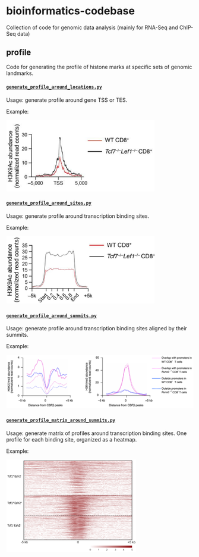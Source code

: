# bioinformatics-codebase
Collection of code for genomic data analysis (mainly for RNA-Seq and ChIP-Seq data)
## profile
Code for generating the profile of histone marks at specific sets of genomic landmarks.

#### [`generate_profile_around_locations.py`](profile/generate_profile_around_locations.py)

Usage: generate profile around gene TSS or TES.

Example:

<img src="examples/profile-1.png" width="400">

#### [`generate_profile_around_sites.py`](profile/generate_profile_around_sites.py)

Usage: generate profile around transcription binding sites.

Example:

<img src="examples/profile-2.png" width="400">

#### [`generate_profile_around_summits.py`](profile/generate_profile_around_summits.py)

Usage: generate profile around transcription binding sites aligned by their summits.

Example:

<img src="examples/profile-3.png" width="700">

#### [`generate_profile_matrix_around_summits.py`](profile/generate_profile_matrix_around_summits.py)

Usage: generate matrix of profiles around transcription binding sites. One profile for each binding site, organized as a heatmap.

Example:

<img src="examples/profile-4.png" width="350">
